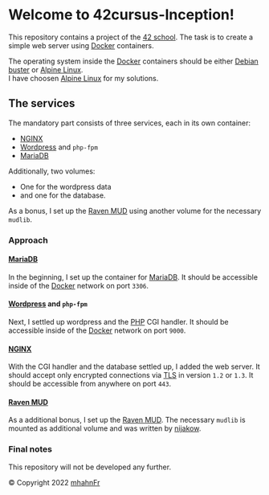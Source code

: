 # Welcome to 42cursus-Inception!
This repository contains a project of the [42 school]. The task is to create a
simple web server using [Docker] containers.

The operating system inside the [Docker] containers should be either [Debian buster]
or [Alpine Linux].  
I have choosen [Alpine Linux] for my solutions.

## The services
The mandatory part consists of three services, each in its own container:
- [NGINX]
- [Wordpress] and `php-fpm`
- [MariaDB]

Additionally, two volumes:
- One for the wordpress data
- and one for the database.

As a bonus, I set up the [Raven MUD] using another volume for the necessary `mudlib`.

### Approach
#### [MariaDB]
In the beginning, I set up the container for [MariaDB]. It should be accessible inside
of the [Docker] network on port `3306`.

#### [Wordpress] and `php-fpm`
Next, I settled up wordpress and the [PHP] CGI handler. It should be accessible inside
of the [Docker] network on port `9000`.

#### [NGINX]
With the CGI handler and the database settled up, I added the web server. It should accept
only encrypted connections via [TLS] in version `1.2` or `1.3`. It should be accessible
from anywhere on port `443`.

#### [Raven MUD]
As a additional bonus, I set up the [Raven MUD]. The necessary `mudlib` is mounted as additional
volume and was written by [nijakow].

### Final notes
This repository will not be developed any further.

© Copyright 2022 [mhahnFr]

[42 school]: https://www.42heilbronn.de/learncoderepeat
[Docker]: https://www.docker.com
[Debian buster]: https://www.debian.org/releases/buster/
[Alpine Linux]: https://www.alpinelinux.org
[NGINX]: https://www.nginx.com
[Wordpress]: https://wordpress.org
[MariaDB]: https://mariadb.com
[Raven MUD]: https://www.github.com/nijakow/raven
[TLS]: https://en.wikipedia.org/wiki/Transport_Layer_Security
[PHP]: https://www.php.net
[mhahnFr]: https://www.github.com/mhahnFr
[nijakow]: https://www.github.com/nijakow
